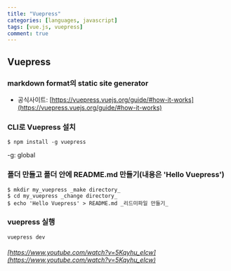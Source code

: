 ```yaml
---
title: "Vuepress"
categories: [languages, javascript]
tags: [vue.js, vuepress]
comment: true
---
```


## Vuepress

### markdown format의 static site generator

- 공식사이트: [https://vuepress.vuejs.org/guide/#how-it-works](https://vuepress.vuejs.org/guide/#how-it-works)

### CLI로 Vuepress 설치

```
$ npm install -g vuepress
```

-g: global

### 폴더 만들고 폴더 안에 README.md 만들기(내용은 'Hello Vuepress')

```
$ mkdir my_vuepress _make directory_
$ cd my_vuepress _change directory_
$ echo 'Hello Vuepress' > README.md _리드미파일 만들기_
```

### vuepress 실행

```
vuepress dev
```

###### [https://www.youtube.com/watch?v=5Kqyhu_eIcw](https://www.youtube.com/watch?v=5Kqyhu_eIcw)
